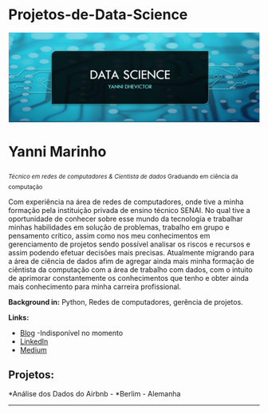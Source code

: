 # Projetos-de-Data-Science

<p align="center">
  <img src="DS_Yanni_banner.PNG" >
</p>

# Yanni Marinho
<sub>*Técnico em redes de computadores & Cientista de dados* Graduando em ciência da computação</sub>

Com experiência na área de redes de computadores, onde tive a minha formação pela instituição privada de ensino técnico SENAI. No qual tive a oportunidade de conhecer sobre esse mundo da tecnologia e trabalhar minhas habilidades em solução de problemas, trabalho em grupo e pensamento crítico, assim como nos meu conhecimentos em gerenciamento de projetos sendo possível analisar os riscos e recursos e assim podendo efetuar decisões mais precisas. Atualmente migrando para a área de ciência de dados afim de agregar ainda mais minha formação de ciêntista da computação com a área de trabalho com dados, com o intuito de aprimorar constantemente os conhecimentos que tenho e obter ainda mais conhecimento para minha carreira profissional.




**Background in:** Python, Redes de computadores, gerência de projetos.

**Links:**
* [Blog]() -Indisponível no momento
* [LinkedIn](https://www.linkedin.com/in/yanni-dhevictor-a4b235174/)
* [Medium](https://www.medium.com)


## Projetos:

*Análise dos Dados do Airbnb - *Berlim - Alemanha


---
